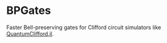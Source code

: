 # BPGates

Faster Bell-preserving gates for Clifford circuit simulators like [QuantumClifford.jl](https://github.com/Krastanov/QuantumClifford.jl).
